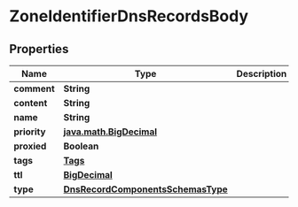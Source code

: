 # ZoneIdentifierDnsRecordsBody

## Properties
Name | Type | Description | Notes
------------ | ------------- | ------------- | -------------
**comment** | **String** |  |  [optional]
**content** | **String** |  | 
**name** | **String** |  | 
**priority** | [**java.math.BigDecimal**](BigDecimal.md) |  |  [optional]
**proxied** | **Boolean** |  |  [optional]
**tags** | [**Tags**](Tags.md) |  |  [optional]
**ttl** | [**BigDecimal**](BigDecimal.md) |  | 
**type** | [**DnsRecordComponentsSchemasType**](DnsRecordComponentsSchemasType.md) |  | 
